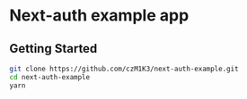# Next-auth example app

## Getting Started
```bash
git clone https://github.com/czM1K3/next-auth-example.git
cd next-auth-example
yarn
```

